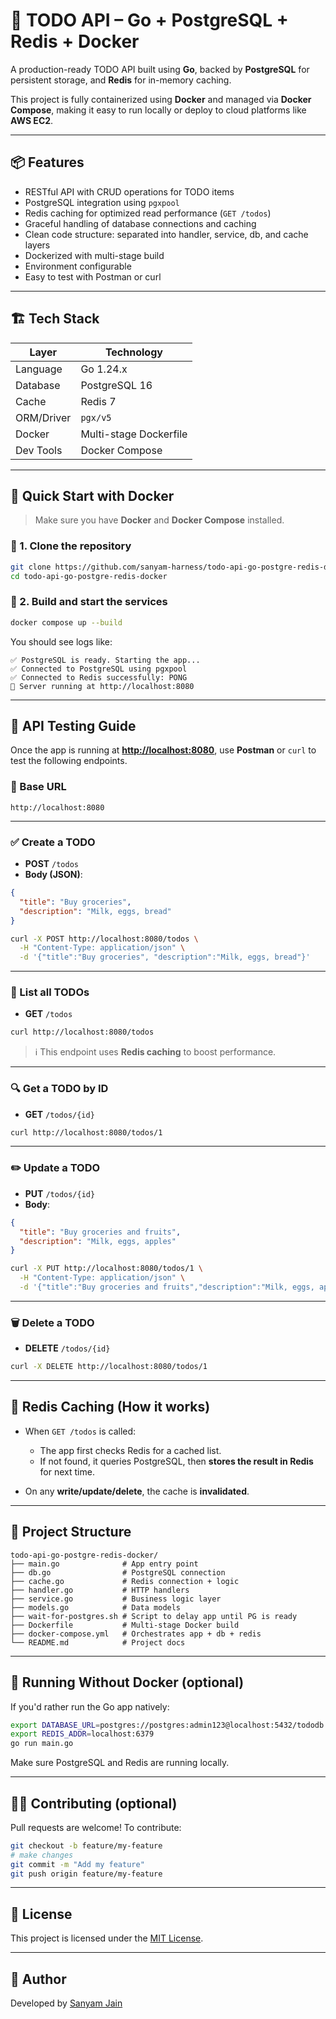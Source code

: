 # 📝 TODO API – Go + PostgreSQL + Redis + Docker

A production-ready TODO API built using **Go**, backed by **PostgreSQL** for persistent storage, and **Redis** for in-memory caching.

This project is fully containerized using **Docker** and managed via **Docker Compose**, making it easy to run locally or deploy to cloud platforms like **AWS EC2**.

---

## 📦 Features

- RESTful API with CRUD operations for TODO items
- PostgreSQL integration using `pgxpool`
- Redis caching for optimized read performance (`GET /todos`)
- Graceful handling of database connections and caching
- Clean code structure: separated into handler, service, db, and cache layers
- Dockerized with multi-stage build
- Environment configurable
- Easy to test with Postman or curl

---

## 🏗️ Tech Stack

| Layer        | Technology          |
|--------------|----------------------|
| Language     | Go 1.24.x            |
| Database     | PostgreSQL 16        |
| Cache        | Redis 7              |
| ORM/Driver   | `pgx/v5`             |
| Docker       | Multi-stage Dockerfile |
| Dev Tools    | Docker Compose       |

---

## 🚀 Quick Start with Docker

> Make sure you have **Docker** and **Docker Compose** installed.

### 🐳 1. Clone the repository

```bash
git clone https://github.com/sanyam-harness/todo-api-go-postgre-redis-docker.git
cd todo-api-go-postgre-redis-docker
````

### 🐳 2. Build and start the services

```bash
docker compose up --build
```

You should see logs like:

```
✅ PostgreSQL is ready. Starting the app...
✅ Connected to PostgreSQL using pgxpool
✅ Connected to Redis successfully: PONG
🚀 Server running at http://localhost:8080
```

---

## 🧪 API Testing Guide

Once the app is running at **[http://localhost:8080](http://localhost:8080)**, use **Postman** or `curl` to test the following endpoints.

### 📌 Base URL

```
http://localhost:8080
```

---

### ✅ Create a TODO

* **POST** `/todos`
* **Body (JSON)**:

```json
{
  "title": "Buy groceries",
  "description": "Milk, eggs, bread"
}
```

```bash
curl -X POST http://localhost:8080/todos \
  -H "Content-Type: application/json" \
  -d '{"title":"Buy groceries", "description":"Milk, eggs, bread"}'
```

---

### 📄 List all TODOs

* **GET** `/todos`

```bash
curl http://localhost:8080/todos
```

> ℹ️ This endpoint uses **Redis caching** to boost performance.

---

### 🔍 Get a TODO by ID

* **GET** `/todos/{id}`

```bash
curl http://localhost:8080/todos/1
```

---

### ✏️ Update a TODO

* **PUT** `/todos/{id}`
* **Body**:

```json
{
  "title": "Buy groceries and fruits",
  "description": "Milk, eggs, apples"
}
```

```bash
curl -X PUT http://localhost:8080/todos/1 \
  -H "Content-Type: application/json" \
  -d '{"title":"Buy groceries and fruits","description":"Milk, eggs, apples"}'
```

---

### 🗑️ Delete a TODO

* **DELETE** `/todos/{id}`

```bash
curl -X DELETE http://localhost:8080/todos/1
```

---

## 🧠 Redis Caching (How it works)

* When `GET /todos` is called:

  * The app first checks Redis for a cached list.
  * If not found, it queries PostgreSQL, then **stores the result in Redis** for next time.

* On any **write/update/delete**, the cache is **invalidated**.

---

## 🔧 Project Structure

```
todo-api-go-postgre-redis-docker/
├── main.go              # App entry point
├── db.go                # PostgreSQL connection
├── cache.go             # Redis connection + logic
├── handler.go           # HTTP handlers
├── service.go           # Business logic layer
├── models.go            # Data models
├── wait-for-postgres.sh # Script to delay app until PG is ready
├── Dockerfile           # Multi-stage Docker build
├── docker-compose.yml   # Orchestrates app + db + redis
└── README.md            # Project docs
```

---

## 🧪 Running Without Docker (optional)

If you'd rather run the Go app natively:

```bash
export DATABASE_URL=postgres://postgres:admin123@localhost:5432/tododb
export REDIS_ADDR=localhost:6379
go run main.go
```

Make sure PostgreSQL and Redis are running locally.

---

## 🧑‍💻 Contributing (optional)

Pull requests are welcome! To contribute:

```bash
git checkout -b feature/my-feature
# make changes
git commit -m "Add my feature"
git push origin feature/my-feature
```

---

## 📄 License

This project is licensed under the [MIT License](LICENSE).

---

## 🙌 Author

Developed by [Sanyam Jain](https://github.com/sanyam-harness)

